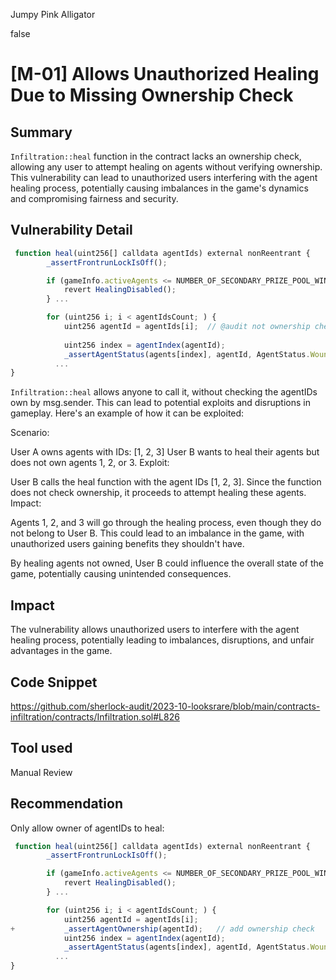 Jumpy Pink Alligator

false

# [M-01] Allows Unauthorized Healing Due to Missing Ownership Check
## Summary
`Infiltration::heal`  function in the contract lacks an ownership check, allowing any user to attempt healing on agents without verifying ownership. This vulnerability can lead to unauthorized users interfering with the agent healing process, potentially causing imbalances in the game's dynamics and compromising fairness and security.

## Vulnerability Detail
```javascript
 function heal(uint256[] calldata agentIds) external nonReentrant {
        _assertFrontrunLockIsOff();

        if (gameInfo.activeAgents <= NUMBER_OF_SECONDARY_PRIZE_POOL_WINNERS) {
            revert HealingDisabled();
        } ...      

        for (uint256 i; i < agentIdsCount; ) {
            uint256 agentId = agentIds[i];  // @audit not ownership check
            
            uint256 index = agentIndex(agentId);
            _assertAgentStatus(agents[index], agentId, AgentStatus.Wounded);
          ...
}
```
`Infiltration::heal` allows anyone to call it, without checking the agentIDs own by msg.sender. This can lead to potential exploits and disruptions in gameplay. Here's an example of how it can be exploited:

Scenario:

User A owns agents with IDs: [1, 2, 3]
User B wants to heal their agents but does not own agents 1, 2, or 3.
Exploit:

User B calls the heal function with the agent IDs [1, 2, 3].
Since the function does not check ownership, it proceeds to attempt healing these agents.
Impact:

Agents 1, 2, and 3 will go through the healing process, even though they do not belong to User B.
This could lead to an imbalance in the game, with unauthorized users gaining benefits they shouldn't have.

By healing agents not owned, User B could influence the overall state of the game, potentially causing unintended consequences.

## Impact
The vulnerability allows unauthorized users to interfere with the agent healing process, potentially leading to imbalances, disruptions, and unfair advantages in the game.

## Code Snippet
https://github.com/sherlock-audit/2023-10-looksrare/blob/main/contracts-infiltration/contracts/Infiltration.sol#L826

## Tool used

Manual Review

## Recommendation
Only allow owner of agentIDs to heal:
```javascript
 function heal(uint256[] calldata agentIds) external nonReentrant {
        _assertFrontrunLockIsOff();

        if (gameInfo.activeAgents <= NUMBER_OF_SECONDARY_PRIZE_POOL_WINNERS) {
            revert HealingDisabled();
        } ...      

        for (uint256 i; i < agentIdsCount; ) {
            uint256 agentId = agentIds[i];  
+           _assertAgentOwnership(agentId);   // add ownership check
            uint256 index = agentIndex(agentId);
            _assertAgentStatus(agents[index], agentId, AgentStatus.Wounded);
          ...
}
```
